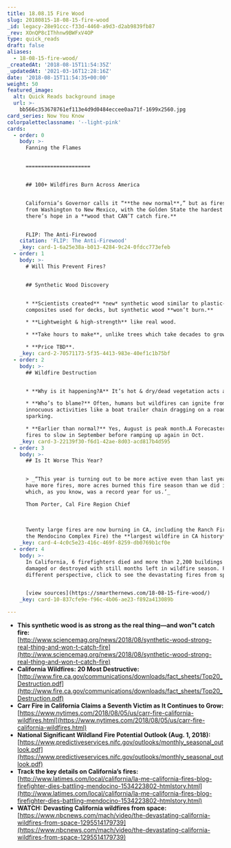```yaml
---
title: 18.08.15 Fire Wood
slug: 20180815-18-08-15-fire-wood
_id: legacy-28e91ccc-f33d-4460-a9d3-d2ab9839fb87
_rev: XOnQP8cIThhnw9BWFxV4OP
type: quick_reads
draft: false
aliases:
  - 18-08-15-fire-wood/
_createdAt: '2018-08-15T11:54:35Z'
_updatedAt: '2021-03-16T12:28:16Z'
date: '2018-08-15T11:54:35+00:00'
weight: 50
featured_image:
  alt: Quick Reads background image
  url: >-
    bb566c353678761ef113e4d9d0484eccee0aa71f-1699x2560.jpg
card_series: Now You Know
colorpaletteclassname: '--light-pink'
cards:
  - order: 0
    body: >-
      Fanning the Flames


      =====================


      ## 100+ Wildfires Burn Across America


      California’s Governor calls it “**the new normal**,” but as fires rage
      from Washington to New Mexico, with the Golden State the hardest hit, why
      there’s hope in a **wood that CAN’T catch fire.**


      FLIP: The Anti-Firewood
    citation: 'FLIP: The Anti-Firewood'
    _key: card-1-6a25e38a-b013-4284-9c24-0fdcc773efeb
  - order: 1
    body: >-
      # Will This Prevent Fires?


      ## Synthetic Wood Discovery


      * **Scientists created** *new* synthetic wood similar to plastic-wood
      composites used for decks, but synthetic wood **won’t burn.**

      * **Lightweight & high-strength** like real wood.

      * **Take hours to make**, unlike trees which take decades to grow.

      * **Price TBD**.
    _key: card-2-70571173-5f35-4413-983e-40ef1c1b75bf
  - order: 2
    body: >-
      ## Wildfire Destruction


      * **Why is it happening?A** It’s hot & dry/dead vegetation acts as fuel.

      * **Who’s to blame?** Often, humans but wildfires can ignite from
      innocuous activities like a boat trailer chain dragging on a road and
      sparking.

      * **Earlier than normal?** Yes, August is peak month.A Forecasters expect
      fires to slow in September before ramping up again in Oct.
    _key: card-3-22139f30-f6d1-42ae-8d03-acd817b4d595
  - order: 3
    body: >-
      ## Is It Worse This Year?


      > _“This year is turning out to be more active even than last year.A We
      have more fires, more acres burned this fire season than we did in 2017,
      which, as you know, was a record year for us.’_  

      Thom Porter, Cal Fire Region Chief  
        
        
        
      Twenty large fires are now burning in CA, including the Ranch Fire (one of
      the Mendocino Complex Fire) the **largest wildfire in CA history**.
    _key: card-4-4c0c5e23-416c-469f-8259-db0769b1cf0e
  - order: 4
    body: >-
      In California, 6 firefighters died and more than 2,200 buildings are
      damaged or destroyed with still months left in wildfire season. For a
      different perspective, click to see the devastating fires from space.


      [view sources](https://smarthernews.com/18-08-15-fire-wood/)
    _key: card-10-837cfe9e-f96c-4b06-ae23-f892a413089b

---
```

* **This synthetic wood is as strong as the real thing—and won”t catch fire:**  
[http://www.sciencemag.org/news/2018/08/synthetic-wood-strong-real-thing-and-won-t-catch-fire](http://www.sciencemag.org/news/2018/08/synthetic-wood-strong-real-thing-and-won-t-catch-fire)
* **California Wildfires: 20 Most Destructive:**  
[http://www.fire.ca.gov/communications/downloads/fact_sheets/Top20_Destruction.pdf](http://www.fire.ca.gov/communications/downloads/fact_sheets/Top20_Destruction.pdf)
* **Carr Fire in California Claims a Seventh Victim as It Continues to Grow:**  
[https://www.nytimes.com/2018/08/05/us/carr-fire-california-wildfires.html](https://www.nytimes.com/2018/08/05/us/carr-fire-california-wildfires.html)
* **National Significant Wildland Fire Potential Outlook (Aug. 1, 2018):**  
[https://www.predictiveservices.nifc.gov/outlooks/monthly_seasonal_outlook.pdf](https://www.predictiveservices.nifc.gov/outlooks/monthly_seasonal_outlook.pdf)
* **Track the key details on California’s fires:**  
[http://www.latimes.com/local/california/la-me-california-fires-blog-firefighter-dies-battling-mendocino-1534223802-htmlstory.html](http://www.latimes.com/local/california/la-me-california-fires-blog-firefighter-dies-battling-mendocino-1534223802-htmlstory.html)
* **WATCH: Devasting California wildfires from space:**  
[https://www.nbcnews.com/mach/video/the-devastating-california-wildfires-from-space-1295514179739](https://www.nbcnews.com/mach/video/the-devastating-california-wildfires-from-space-1295514179739)